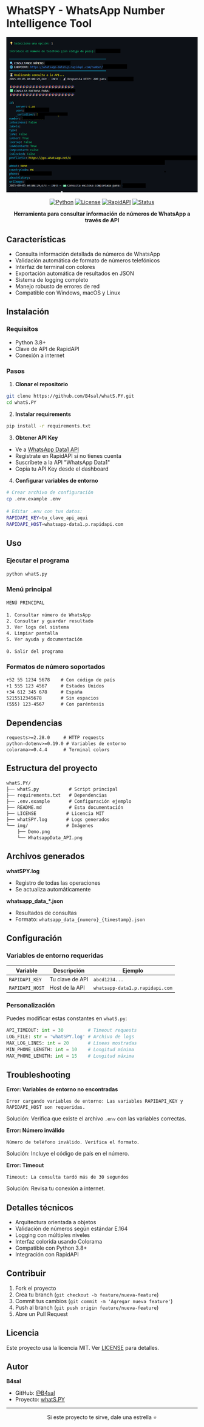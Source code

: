 # WhatSPY - WhatsApp Number Intelligence Tool

<div align="center">

![WhatSPY Logo](img/Demo.png)

[![Python](https://img.shields.io/badge/Python-3.8%2B-blue.svg)](https://www.python.org/downloads/)
[![License](https://img.shields.io/badge/License-MIT-green.svg)](LICENSE)
[![RapidAPI](https://img.shields.io/badge/API-RapidAPI-orange.svg)](https://rapidapi.com/)
[![Status](https://img.shields.io/badge/Status-Active-success.svg)]()

**Herramienta para consultar información de números de WhatsApp a través de API**

</div>

## Características

- Consulta información detallada de números de WhatsApp
- Validación automática de formato de números telefónicos
- Interfaz de terminal con colores
- Exportación automática de resultados en JSON
- Sistema de logging completo
- Manejo robusto de errores de red
- Compatible con Windows, macOS y Linux

## Instalación

### Requisitos

- Python 3.8+
- Clave de API de RapidAPI
- Conexión a internet

### Pasos

1. **Clonar el repositorio**
```bash
git clone https://github.com/B4sal/whatS.PY.git
cd whatS.PY
```

2. **Instalar requirements**
```bash
pip install -r requirements.txt
```

3. **Obtener API Key**

- Ve a [WhatsApp Data1 API](https://rapidapi.com/airaudoeduardo/api/whatsapp-data1)
- Registrate en RapidAPI si no tienes cuenta
- Suscríbete a la API "WhatsApp Data1"
- Copia tu API Key desde el dashboard

4. **Configurar variables de entorno**

```bash
# Crear archivo de configuración
cp .env.example .env

# Editar .env con tus datos:
RAPIDAPI_KEY=tu_clave_api_aqui
RAPIDAPI_HOST=whatsapp-data1.p.rapidapi.com
```

## Uso

### Ejecutar el programa

```bash
python whatS.py
```

### Menú principal

```
MENÚ PRINCIPAL

1. Consultar número de WhatsApp
2. Consultar y guardar resultado
3. Ver logs del sistema
4. Limpiar pantalla
5. Ver ayuda y documentación

0. Salir del programa
```

### Formatos de número soportados

```
+52 55 1234 5678    # Con código de país
+1 555 123 4567     # Estados Unidos  
+34 612 345 678     # España
5215512345678       # Sin espacios
(555) 123-4567      # Con paréntesis
```

## Dependencias

```
requests>=2.28.0     # HTTP requests
python-dotenv>=0.19.0 # Variables de entorno  
colorama>=0.4.4      # Terminal colors
```

## Estructura del proyecto

```
whatS.PY/
├── whatS.py           # Script principal
├── requirements.txt   # Dependencias
├── .env.example       # Configuración ejemplo
├── README.md          # Esta documentación
├── LICENSE           # Licencia MIT
├── whatSPY.log       # Logs generados
└── img/              # Imágenes
    ├── Demo.png
    └── WhatsappData_API.png
```

## Archivos generados

**whatSPY.log**
- Registro de todas las operaciones
- Se actualiza automáticamente

**whatsapp_data_*.json**  
- Resultados de consultas
- Formato: `whatsapp_data_{numero}_{timestamp}.json`

## Configuración

### Variables de entorno requeridas

| Variable | Descripción | Ejemplo |
|----------|-------------|---------|
| `RAPIDAPI_KEY` | Tu clave de API | `abcd1234...` |
| `RAPIDAPI_HOST` | Host de la API | `whatsapp-data1.p.rapidapi.com` |

### Personalización

Puedes modificar estas constantes en `whatS.py`:

```python
API_TIMEOUT: int = 30         # Timeout requests
LOG_FILE: str = 'whatSPY.log' # Archivo de logs
MAX_LOG_LINES: int = 20       # Líneas mostradas
MIN_PHONE_LENGTH: int = 10    # Longitud mínima
MAX_PHONE_LENGTH: int = 15    # Longitud máxima
```

## Troubleshooting

**Error: Variables de entorno no encontradas**
```
Error cargando variables de entorno: Las variables RAPIDAPI_KEY y RAPIDAPI_HOST son requeridas.
```
Solución: Verifica que existe el archivo `.env` con las variables correctas.

**Error: Número inválido**  
```
Número de teléfono inválido. Verifica el formato.
```
Solución: Incluye el código de país en el número.

**Error: Timeout**
```
Timeout: La consulta tardó más de 30 segundos
```
Solución: Revisa tu conexión a internet.

## Detalles técnicos

- Arquitectura orientada a objetos
- Validación de números según estándar E.164  
- Logging con múltiples niveles
- Interfaz colorida usando Colorama
- Compatible con Python 3.8+ 
- Integración con RapidAPI

## Contribuir

1. Fork el proyecto
2. Crea tu branch (`git checkout -b feature/nueva-feature`)
3. Commit tus cambios (`git commit -m 'Agregar nueva feature'`)
4. Push al branch (`git push origin feature/nueva-feature`)
5. Abre un Pull Request

## Licencia

Este proyecto usa la licencia MIT. Ver [LICENSE](LICENSE) para detalles.

## Autor

**B4sal**
- GitHub: [@B4sal](https://github.com/B4sal)
- Proyecto: [whatS.PY](https://github.com/B4sal/whatS.PY)

---

<div align="center">

Si este proyecto te sirve, dale una estrella ⭐

</div>